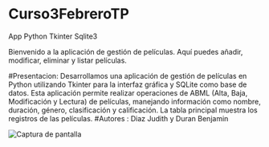 # Curso3FebreroTP
App Python Tkinter Sqlite3


Bienvenido a la aplicación de gestión de películas. Aquí puedes añadir, modificar, eliminar y listar películas.


#Presentacion:
    Desarrollamos una aplicación de gestión de películas en Python utilizando Tkinter para la interfaz gráfica y SQLite como base de datos. Esta aplicación permite realizar operaciones de ABML (Alta, Baja, Modificación y Lectura) de películas, manejando información como nombre, duración, género, clasificación y calificación. La tabla principal muestra los registros de las películas.
#Autores : Diaz Judith y Duran Benjamin


![Captura de pantalla ](https://github.com/user-attachments/assets/b353aab7-3faa-4c34-9a9a-4dae917e12ca)
